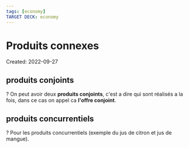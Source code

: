 ```yaml
---
tags: [economy] 
TARGET DECK: economy
---
```

# Produits connexes
Created: 2022-09-27

## produits conjoints
?
On peut avoir deux **produits conjoints**, c'est a dire qui sont réalisés a la fois, dans ce cas on appel ca **l'offre conjoint**.
<!--SR:!2022-10-20,18,270-->

## produits concurrentiels
?
Pour les produits concurrentiels (exemple du jus de citron et jus de mangue).
<!--SR:!2022-11-09,27,250-->